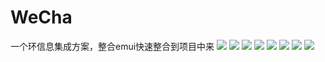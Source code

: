 # WeCha
一个环信息集成方案，整合emui快速整合到项目中来
![](https://github.com/hutaodediannao/WeChat/blob/master/Screenshot_2018-11-25-16-10-49-839_com.hutao.chun.png)
![](https://github.com/hutaodediannao/WeChat/blob/master/Screenshot_2018-11-25-16-04-57-335_com.hutao.chun.png)
![](https://github.com/hutaodediannao/WeChat/blob/master/Screenshot_2018-11-25-16-04-50-067_com.hutao.chun.png)
![](https://github.com/hutaodediannao/WeChat/blob/master/Screenshot_2018-11-25-16-04-39-815_com.hutao.chun.png)
![](https://github.com/hutaodediannao/WeChat/blob/master/Screenshot_2018-11-18-10-16-30-063_com.hutao.chun.png?raw=true)
![](https://github.com/hutaodediannao/WeChat/blob/master/Screenshot_2018-11-18-10-16-33-225_com.hutao.chun.png?raw=true)
![](https://github.com/hutaodediannao/WeChat/blob/master/Screenshot_2018-11-18-10-16-38-641_com.hutao.chun.png?raw=true)
![](https://github.com/hutaodediannao/WeChat/blob/master/Screenshot_2018-11-18-10-16-56-833_com.hutao.chun.png?raw=true)

